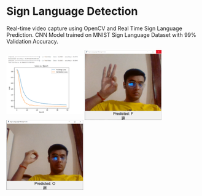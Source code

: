 # Sign Language Detection

Real-time video capture using OpenCV and Real Time Sign Language Prediction.
CNN Model trained on MNIST Sign Language Dataset with 99% Validation Accuracy.



   <img src="Screenshots/graph.png" align="center" alt="Accuracy" width=200px>
   <img src="Screenshots/f.png" align="center" alt="UI Screenshot" width=200px>
   <img src="Screenshots/o.png" align="center" alt="UI Screenshot" width=200px>

